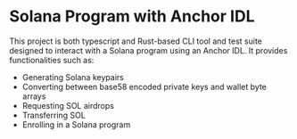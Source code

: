 # Solana Program with Anchor IDL

This project is both typescript and Rust-based CLI tool and test suite designed to interact with a Solana program using an Anchor IDL. It provides functionalities such as:

- Generating Solana keypairs
- Converting between base58 encoded private keys and wallet byte arrays
- Requesting SOL airdrops
- Transferring SOL
- Enrolling in a Solana program
